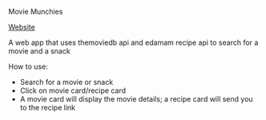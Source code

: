 <p> Movie Munchies </p> 
<a href=movie-munchies.web.app> Website </a> 
<p> A web app that uses themoviedb api and edamam recipe api to search for a movie and a snack </p> 

How to use: <br>
- Search for a movie or snack <br>
- Click on movie card/recipe card <br>
- A movie card will display the movie details; a recipe card will send you to the recipe link
